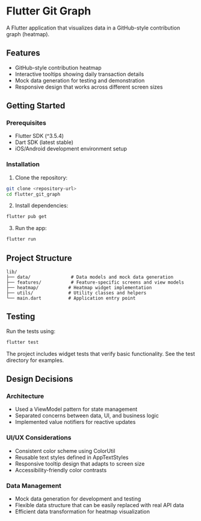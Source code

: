 # Flutter Git Graph

A Flutter application that visualizes data in a GitHub-style contribution graph (heatmap).

## Features

- GitHub-style contribution heatmap
- Interactive tooltips showing daily transaction details
- Mock data generation for testing and demonstration
- Responsive design that works across different screen sizes

## Getting Started

### Prerequisites

- Flutter SDK (^3.5.4)
- Dart SDK (latest stable)
- iOS/Android development environment setup

### Installation

1. Clone the repository:
```bash
git clone <repository-url>
cd flutter_git_graph
```

2. Install dependencies:
```bash
flutter pub get
```

3. Run the app:
```bash
flutter run
```

## Project Structure

```
lib/
├── data/               # Data models and mock data generation
├── features/           # Feature-specific screens and view models
├── heatmap/           # Heatmap widget implementation
├── utils/             # Utility classes and helpers
└── main.dart          # Application entry point
```

## Testing

Run the tests using:
```bash
flutter test
```

The project includes widget tests that verify basic functionality. See the test directory for examples.

## Design Decisions

### Architecture
- Used a ViewModel pattern for state management
- Separated concerns between data, UI, and business logic
- Implemented value notifiers for reactive updates

### UI/UX Considerations
- Consistent color scheme using ColorUtil
- Reusable text styles defined in AppTextStyles
- Responsive tooltip design that adapts to screen size
- Accessibility-friendly color contrasts

### Data Management
- Mock data generation for development and testing
- Flexible data structure that can be easily replaced with real API data
- Efficient data transformation for heatmap visualization

